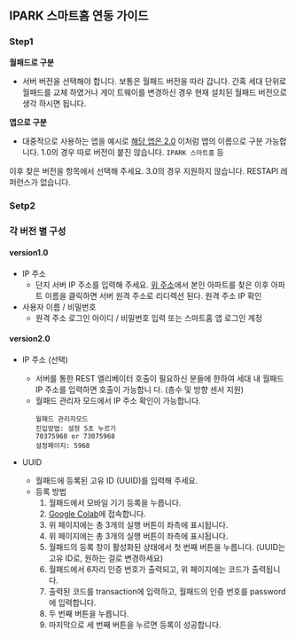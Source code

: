 ## IPARK 스마트홈 연동 가이드

### Step1
  **월패드로 구분**
   - 서버 버전을 선택해야 합니다. 보통은 월패드 버전을 따라 갑니다. 간혹 세대 단위로 월패드를 교체 하였거나 게이 
      트웨이를 변경하신 경우 현재 설치된 월패드 버전으로 생각 하시면 됩니다. 

  **앱으로 구분**
   - 대중적으로 사용하는 앱을 예시로 [해당 앱은 2.0](https://apps.apple.com/kr/app/%EC%95%84%EC%9D%B4%ED%8C%8C%ED%81%AC-%EC%8A%A4%EB%A7%88%ED%8A%B8%ED%99%882-0/id1435034391) 이처럼 앱의 이름으로 구분 가능합니다. 1.0의 경우 따로 버전이 붙진 않습니다. `IPARK 스마트홈` 등


이후 찾은 버전을 항목에서 선택해 주세요. 3.0의 경우 지원하지 않습니다. RESTAPI 레퍼런스가 없습니다.

### Setp2
### 각 버전 별 구성

#### version1.0
- IP 주소
  - 단지 서버 IP 주소를 입력해 주세요. [위 주소](http://www.i-parklife.com/)에서 본인 아파트를 찾은 이후 아파트 
     이름을 클릭하면 서버 원격 주소로 리디렉션 된다. 원격 주소 IP 확인
- 사용자 이름 / 비밀번호
  - 원격 주소 로그인 아이디 / 비밀번호 입력 또는 스마트홈 앱 로그인 계정

#### version2.0
- IP 주소 (선택)
  - 서버를 통한 REST 엘리베이터 호출이 필요하신 분들에 한하여 세대 내 월패드 IP 주소를 입력하면 호출이 가능합니 
    다. (층수 및 방향 센서 지원)
  - 월패드 관리자 모드에서 IP 주소 확인이 가능합니다.
     ```
    월패드 관리자모드
    진입방법: 설정 5초 누르기
    70375968 or 73075968
    설정페이지: 5968
    ```

- UUID
  - 월패드에 등록된 고유 ID (UUID)를 입력해 주세요.
  - 등록 방법
    1. 월패드에서 모바일 기기 등록을 누릅니다.
    2. [Google Colab](https://colab.research.google.com/drive/179PCxJUr2HU07SzkSt-z-JTqMbHT1Smv?hl=ko)에 접속합니다.
    3. 위 페이지에는 총 3개의 실행 버튼이 좌측에 표시됩니다.
    4. 위 페이지에는 총 3개의 실행 버튼이 좌측에 표시됩니다.
    5. 월패드의 등록 창이 활성화된 상태에서 첫 번째 버튼을 누릅니다. (UUID는 고유 ID로, 원하는 걸로 변경하세요)
    6. 월패드에서 6자리 인증 번호가 출력되고, 위 페이지에는 코드가 출력됩니다.
    7. 출력된 코드를 transaction에 입력하고, 월패드의 인증 번호를 password에 입력합니다.
    8. 두 번째 버튼을 누릅니다.
    9. 마지막으로 세 번째 버튼을 누르면 등록이 성공합니다.
